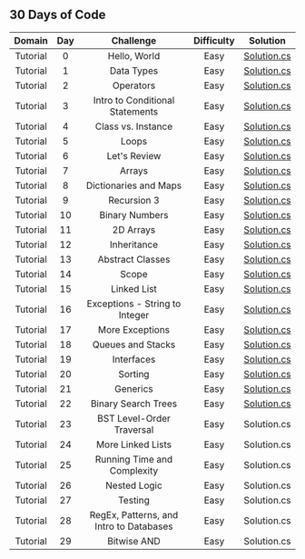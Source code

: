 ## 30 Days of Code ##

|Domain|Day|Challenge|Difficulty|Solution|
|:----:|:-:|:-------:|:--------:|:------:|
|Tutorial|0|Hello, World|Easy|[Solution.cs](https://github.com/DaeunSim/coding-practice/blob/master/HackerRank/30%20Days%20of%20Code/Day%2000%20Hello%2C%20World/Solution.cs)|
|Tutorial|1|Data Types|Easy|[Solution.cs](https://github.com/DaeunSim/coding-practice/blob/master/HackerRank/30%20Days%20of%20Code/Day%2001%20Data%20Types/Solution.cs)|
|Tutorial|2|Operators|Easy|[Solution.cs](https://github.com/DaeunSim/coding-practice/blob/master/HackerRank/30%20Days%20of%20Code/Day%2002%20Operators/Solution.cs)|
|Tutorial|3|Intro to Conditional Statements|Easy|[Solution.cs](https://github.com/DaeunSim/coding-practice/blob/master/HackerRank/30%20Days%20of%20Code/Day%2003%20Conditional%20Statements/Solution.cs)|
|Tutorial|4|Class vs. Instance|Easy|[Solution.cs](https://github.com/DaeunSim/coding-practice/blob/master/HackerRank/30%20Days%20of%20Code/Day%2004%20Class%20vs.%20Instance/Solution.cs)|
|Tutorial|5|Loops|Easy|[Solution.cs](https://github.com/DaeunSim/coding-practice/blob/master/HackerRank/30%20Days%20of%20Code/Day%2005%20Loops/Solution.cs)|
|Tutorial|6|Let's Review|Easy|[Solution.cs](https://github.com/DaeunSim/coding-practice/blob/master/HackerRank/30%20Days%20of%20Code/Day%2006%20Let's%20Review/Solution.cs)|
|Tutorial|7|Arrays|Easy|[Solution.cs](https://github.com/DaeunSim/coding-practice/blob/master/HackerRank/30%20Days%20of%20Code/Day%2007%20Arrays/Solution.cs)|
|Tutorial|8|Dictionaries and Maps|Easy|[Solution.cs](https://github.com/DaeunSim/coding-practice/blob/master/HackerRank/30%20Days%20of%20Code/Day%2008%20Dictionaries%20and%20Maps/Solution.cs)|
|Tutorial|9|Recursion 3|Easy|[Solution.cs](https://github.com/DaeunSim/coding-practice/blob/master/HackerRank/30%20Days%20of%20Code/Day%2009%20Recursion%203/Solution.cs)|
|Tutorial|10|Binary Numbers|Easy|[Solution.cs](https://github.com/DaeunSim/coding-practice/blob/master/HackerRank/30%20Days%20of%20Code/Day%2010%20Binary%20Numbers/Solution.cs)|
|Tutorial|11|2D Arrays|Easy|[Solution.cs](https://github.com/DaeunSim/coding-practice/blob/master/HackerRank/30%20Days%20of%20Code/Day%2011%202D%20Arrays/Solution.cs)|
|Tutorial|12|Inheritance|Easy|[Solution.cs](https://github.com/DaeunSim/coding-practice/blob/master/HackerRank/30%20Days%20of%20Code/Day%2012%20Inheritance/Solution.cs)|
|Tutorial|13|Abstract Classes|Easy|[Solution.cs](https://github.com/DaeunSim/coding-practice/blob/master/HackerRank/30%20Days%20of%20Code/Day%2013%20Abstract%20Classes/Solution.cs)|
|Tutorial|14|Scope|Easy|[Solution.cs](https://github.com/DaeunSim/coding-practice/blob/master/HackerRank/30%20Days%20of%20Code/Day%2014%20Scope/Solution.cs)|
|Tutorial|15|Linked List|Easy|[Solution.cs](https://github.com/DaeunSim/coding-practice/blob/master/HackerRank/30%20Days%20of%20Code/Day%2015%20Linked%20List/Solution.cs)|
|Tutorial|16|Exceptions - String to Integer|Easy|[Solution.cs](https://github.com/DaeunSim/coding-practice/blob/master/HackerRank/30%20Days%20of%20Code/Day%2016%20Exceptions/Solution.cs)|
|Tutorial|17|More Exceptions|Easy|[Solution.cs](https://github.com/DaeunSim/coding-practice/blob/master/HackerRank/30%20Days%20of%20Code/Day%2017%20More%20Exceptions/Solution.cs)|
|Tutorial|18|Queues and Stacks|Easy|[Solution.cs](https://github.com/DaeunSim/coding-practice/blob/master/HackerRank/30%20Days%20of%20Code/Day%2018:%20Queues%20and%20Stacks/Solution.cs)|
|Tutorial|19|Interfaces|Easy|[Solution.cs](https://github.com/DaeunSim/coding-practice/blob/master/HackerRank/30%20Days%20of%20Code/Day%2020:%20Interfaces/Solution.cs)|
|Tutorial|20|Sorting|Easy|[Solution.cs](https://github.com/DaeunSim/coding-practice/blob/master/HackerRank/30%20Days%20of%20Code/Day%2020%20Sorting/Solution.cs)|
|Tutorial|21|Generics|Easy|[Solution.cs](https://github.com/DaeunSim/coding-practice/blob/master/HackerRank/30%20Days%20of%20Code/Day%2021%20Generics/Solution.cs)|
|Tutorial|22|Binary Search Trees|Easy|[Solution.cs](https://github.com/DaeunSim/coding-practice/blob/master/HackerRank/30%20Days%20of%20Code/Day%2022%20Binary%20Search%20Trees/Solution.cs)|
|Tutorial|23|BST Level-Order Traversal|Easy|Solution.cs|
|Tutorial|24|More Linked Lists|Easy|Solution.cs|
|Tutorial|25|Running Time and Complexity|Easy|Solution.cs|
|Tutorial|26|Nested Logic|Easy|Solution.cs|
|Tutorial|27|Testing|Easy|Solution.cs|
|Tutorial|28|RegEx, Patterns, and Intro to Databases|Easy|Solution.cs|
|Tutorial|29|Bitwise AND|Easy|Solution.cs|
